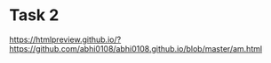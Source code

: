 # Task 2
https://htmlpreview.github.io/?https://github.com/abhi0108/abhi0108.github.io/blob/master/am.html
